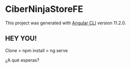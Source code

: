 # CiberNinjaStoreFE

This project was generated with [Angular CLI](https://github.com/angular/angular-cli) version 11.2.0.

## HEY YOU!

Clone > npm install > ng serve

¿A qué esperas?

